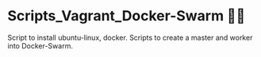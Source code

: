 # Scripts_Vagrant_Docker-Swarm 🐋🐳

Script to install ubuntu-linux, docker.
Scripts to create a master and worker into Docker-Swarm.
